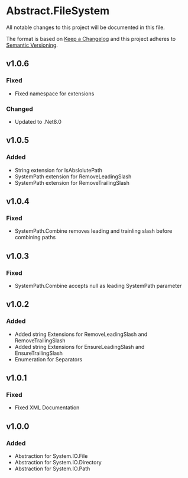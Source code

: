 # Abstract.FileSystem
All notable changes to this project will be documented in this file.

The format is based on [Keep a Changelog](http://keepachangelog.com/)
and this project adheres to [Semantic Versioning](http://semver.org/).

## v1.0.6
### Fixed
- Fixed namespace for extensions

### Changed
- Updated to .Net8.0

## v1.0.5
### Added
- String extension for IsAbslolutePath
- SystemPath extension for RemoveLeadingSlash
- SystemPath extension for RemoveTrailingSlash

## v1.0.4
### Fixed
- SystemPath.Combine removes leading and trainling slash before combining paths

## v1.0.3
### Fixed
- SystemPath.Combine accepts null as leading SystemPath parameter

## v1.0.2
### Added
- Added string Extensions for RemoveLeadingSlash and RemoveTrailingSlash
- Added string Extensions for EnsureLeadingSlash and EnsureTrailingSlash
- Enumeration for Separators

## v1.0.1
### Fixed
- Fixed XML Documentation

## v1.0.0
### Added
- Abstraction for System.IO.File
- Abstraction for System.IO.Directory
- Abstraction for System.IO.Path